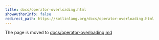 ```yaml
---
title: docs/operator-overloading.html
showAuthorInfo: false
redirect_path: https://kotlinlang.org/docs/operator-overloading.html
---
```


The page is moved to [docs/operator-overloading.md](docs/operator-overloading.md)
